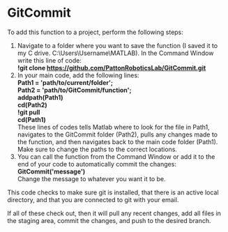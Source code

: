 # GitCommit

To add this function to a project, perform the following steps:
1. Navigate to a folder where you want to save the function (I saved it to my C drive. C:\Users\Username\MATLAB). In the Command Window write this line of code:  
    	**!git clone https://github.com/PattonRoboticsLab/GitCommit.git**
2. In your main code, add the following lines:  
    	**Path1 = 'path/to/current/folder';  
			Path2 = 'path/to/GitCommit/function';  
			addpath(Path1)  
			cd(Path2)   
			!git pull   
			cd(Path1)**  
   These lines of codes tells Matlab where to look for the file in Path1, navigates to the GitCommit folder (Path2), pulls any changes made to the function, and then navigates back to the main code folder (Path1).  
     Make sure to change the paths to the correct locations. 
4. You can call the function from the Command Window or add it to the end of your code to automatically commit the changes:	
   	 **GitCommit('message')**  
  	 Change the message to whatever you want it to be.

This code checks to make sure git is installed, that there is an active local directory, and that you are connected to git with your email.

If all of these check out, then it will pull any recent changes, add all files in the staging area, commit the changes, and push to the desired branch. 
